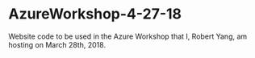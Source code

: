 # AzureWorkshop-4-27-18
Website code to be used in the Azure Workshop that I, Robert Yang, am hosting on March 28th, 2018.
